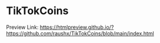 # TikTokCoins

Preview Link: https://htmlpreview.github.io/?https://github.com/raushx/TikTokCoins/blob/main/index.html
